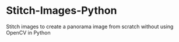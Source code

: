 # Stitch-Images-Python
Stitch images to create a panorama image from scratch without using OpenCV in Python
